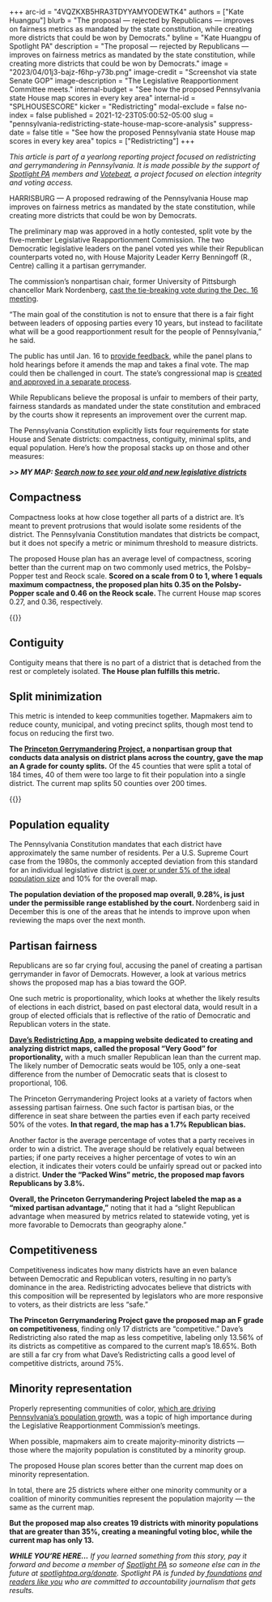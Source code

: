 +++
arc-id = "4VQZKXB5HRA3TDYYAMYODEWTK4"
authors = ["Kate Huangpu"]
blurb = "The proposal — rejected by Republicans —  improves on fairness metrics as mandated by the state constitution, while creating more districts that could be won by Democrats."
byline = "Kate Huangpu of Spotlight PA"
description = "The proposal — rejected by Republicans —  improves on fairness metrics as mandated by the state constitution, while creating more districts that could be won by Democrats."
image = "2023/04/01j3-bajz-f6hp-y73b.png"
image-credit = "Screenshot via state Senate GOP"
image-description = "The Legislative Reapportionment Committee meets."
internal-budget = "See how the proposed Pennsylvania state House map scores in every key area"
internal-id = "SPLHOUSESCORE"
kicker = "Redistricting"
modal-exclude = false
no-index = false
published = 2021-12-23T05:00:52-05:00
slug = "pennsylvania-redistricting-state-house-map-score-analysis"
suppress-date = false
title = "See how the proposed Pennsylvania state House map scores in every key area"
topics = ["Redistricting"]
+++

<i>This article is part of a yearlong reporting project focused on redistricting and gerrymandering in Pennsylvania. It is made possible by the support of </i><a href="https://www.spotlightpa.org/"><i>Spotlight PA</i></a><i> members and </i><a href="https://votebeat.org/"><i>Votebeat</i></a><i>, a project focused on election integrity and voting access.</i>

HARRISBURG — A proposed redrawing of the Pennsylvania House map improves on fairness metrics as mandated by the state constitution, while creating more districts that could be won by Democrats.

The preliminary map was approved in a hotly contested, split vote by the five-member Legislative Reapportionment Commission. The two Democratic legislative leaders on the panel voted yes while their Republican counterparts voted no, with House Majority Leader Kerry Benningoff (R., Centre) calling it a partisan gerrymander.

The commission’s nonpartisan chair, former University of Pittsburgh chancellor Mark Nordenberg, <a href="https://www.spotlightpa.org/news/2021/12/pennsylvania-redistricting-state-house-senate-maps/">cast the tie-breaking vote during the Dec. 16 meeting</a>.

<script src="https://www.spotlightpa.org/embed.js" async></script><div data-spl-embed-version="1" data-spl-src="https://www.spotlightpa.org/embeds/newsletter/"></div>

“The main goal of the constitution is not to ensure that there is a fair fight between leaders of opposing parties every 10 years, but instead to facilitate what will be a good reapportionment result for the people of Pennsylvania,” he said.

The public has until Jan. 16 to <a href="https://www.redistricting.state.pa.us/">provide feedback</a>, while the panel plans to hold hearings before it amends the map and takes a final vote. The map could then be challenged in court. The state’s congressional map is <a href="https://www.spotlightpa.org/news/2021/12/pa-congressional-maps-proposed-redistricting/">created and approved in a separate process</a>.

While Republicans believe the proposal is unfair to members of their party, fairness standards as mandated under the state constitution and embraced by the courts show it represents an improvement over the current map.

The Pennsylvania Constitution explicitly lists four requirements for state House and Senate districts: compactness, contiguity, minimal splits, and equal population. Here’s how the proposal stacks up on those and other measures:

<i><b>&gt;&gt; MY MAP: </b></i><a href="https://www.spotlightpa.org/news/2021/12/pennsylvania-redistricting-house-senate-districts-lookup-tool/" target="_blank"><i><b>Search now to see your old and new legislative districts</b></i></a>

## Compactness

Compactness looks at how close together all parts of a district are. It’s meant to prevent protrusions that would isolate some residents of the district. The Pennsylvania Constitution mandates that districts be compact, but it does not specify a metric or minimum threshold to measure districts.

The proposed House plan has an average level of compactness, scoring better than the current map on two commonly used metrics, the Polsby–Popper test and Reock scale. <b>Scored on a scale from 0 to 1, where 1 equals maximum compactness, the proposed plan hits 0.35 on the Polsby-Popper scale and 0.46 on the Reock scale. </b>The current House map scores 0.27, and 0.36, respectively.

{{<picture src="external/m5rt997p02fmmja8hy0vcxjqpr.jpeg" description="Proposed District 64 (shown in green) meets the standard for compactness, keeping Venango County whole and using only a geographically close and compact section of a neighboring county." caption="Proposed District 64 (shown in green) meets the standard for compactness, keeping Venango County whole and using only a geographically close and compact section of a neighboring county." credit="Proposed Pennsylvania House map via DistrictBuilder">}} 

## Contiguity

Contiguity means that there is no part of a district that is detached from the rest or completely isolated. <b>The House plan fulfills this metric.</b>

## Split minimization

This metric is intended to keep communities together. Mapmakers aim to reduce county, municipal, and voting precinct splits, though most tend to focus on reducing the first two.

<b>The </b><a href="https://gerrymander.princeton.edu/redistricting-report-card?planId=rec5Vr4cdGc0rt375"><b>Princeton Gerrymandering Project,</b></a><b> a nonpartisan group that conducts data analysis on district plans across the country, gave the map an A grade for county splits.</b> Of the 45 counties that were split a total of 184 times, 40 of them were too large to fit their population into a single district. The current map splits 50 counties over 200 times.

{{<picture src="external/c7e69h4wrvhrf1kmzy42zphqqw.jpeg" description="The Princeton Gerrymandering Project gave the map an A grade for avoiding county splits when possible." caption="The Princeton Gerrymandering Project gave the map an A grade for avoiding county splits when possible." credit="Proposed Pennsylvania House map via DistrictBuilder">}} 

## Population equality

The Pennsylvania Constitution mandates that each district have approximately the same number of residents. Per a U.S. Supreme Court case from the 1980s, the commonly accepted deviation from this standard for an individual legislative district <a href="https://redistricting.lls.edu/redistricting-101/where-are-the-lines-drawn/">is over or under 5% of the ideal population size</a> and 10% for the overall map.

<b>The population deviation of the proposed map overall, 9.28%, is just under the permissible range established by the court. </b>Nordenberg said in December this is one of the areas that he intends to improve upon when reviewing the maps over the next month.

## Partisan fairness

Republicans are so far crying foul, accusing the panel of creating a partisan gerrymander in favor of Democrats. However, a look at various metrics shows the proposed map has a bias toward the GOP.

One such metric is proportionality, which looks at whether the likely results of elections in each district, based on past electoral data, would result in a group of elected officials that is reflective of the ratio of Democratic and Republican voters in the state.

<a href="https://davesredistricting.org/maps#home"><b>Dave’s Redistricting App</b></a><b>, a mapping website dedicated to creating and analyzing district maps, called the proposal “Very Good” for proportionality,</b> with a much smaller Republican lean than the current map. The likely number of Democratic seats would be 105, only a one-seat difference from the number of Democratic seats that is closest to proportional, 106.

The Princeton Gerrymandering Project looks at a variety of factors when assessing partisan fairness. One such factor is partisan bias, or the difference in seat share between the parties even if each party received 50% of the votes. <b>In that regard, the map has a 1.7% Republican bias.</b>

Another factor is the average percentage of votes that a party receives in order to win a district. The average should be relatively equal between parties; if one party receives a higher percentage of votes to win an election, it indicates their voters could be unfairly spread out or packed into a district. <b>Under the “Packed Wins” metric, the proposed map favors Republicans by 3.8%.</b>

<b>Overall, the Princeton Gerrymandering Project labeled the map as a “mixed partisan advantage,”</b> noting that it had a “slight Republican advantage when measured by metrics related to statewide voting, yet is more favorable to Democrats than geography alone.”

## Competitiveness

Competitiveness indicates how many districts have an even balance between Democratic and Republican voters, resulting in no party’s dominance in the area. Redistricting advocates believe that districts with this composition will be represented by legislators who are more responsive to voters, as their districts are less “safe.”

<script src="https://www.spotlightpa.org/embed.js" async></script><div data-spl-embed-version="1" data-spl-src="https://www.spotlightpa.org/embeds/donate/?eyebrow_text=SUPPORT%20SPOTLIGHT%20PA&cta_text=YES%2C%20TRIPLE%20MY%20GIFT&teaser_text=Support%20Spotlight%20PA's%20vital%20investigative%20journalism%20for%20Pennsylvania%20and%20for%20a%20limited%20time%2C%20all%20gifts%20will%20be%20TRIPLED."></div>

<b>The Princeton Gerrymandering Project gave the proposed map an F grade on competitiveness</b>, finding only 17 districts are “competitive.” Dave’s Redistricting also rated the map as less competitive, labeling only 13.56% of its districts as competitive as compared to the current map’s 18.65%. Both are still a far cry from what Dave’s Redistricting calls a good level of competitive districts, around 75%.

## Minority representation

Properly representing communities of color, <a href="https://www.spotlightpa.org/news/2021/11/pa-redistricting-latino-representation-political-power/">which are driving Pennsylvania’s population growth</a>, was a topic of high importance during the Legislative Reapportionment Commission’s meetings.

When possible, mapmakers aim to create majority-minority districts — those where the majority population is constituted by a minority group.

The proposed House plan scores better than the current map does on minority representation.

In total, there are 25 districts where either one minority community or a coalition of minority communities represent the population majority — the same as the current map.

<b>But the proposed map also creates 19 districts with minority populations that are greater than 35%, creating a meaningful voting bloc, while the current map has only 13.</b>

<i><b>WHILE YOU’RE HERE...</b></i><i> If you learned something from this story, pay it forward and become a member of </i><a href="https://www.spotlightpa.org/"><i>Spotlight PA</i></a><i> so someone else can in the future at </i><a href="https://www.spotlightpa.org/donate"><i>spotlightpa.org/donate</i></a><i>. Spotlight PA is funded by</i><a href="https://www.spotlightpa.org/support"><i> foundations</i></a><i> </i><a href="https://www.spotlightpa.org/support"><i>and readers like you</i></a><i> who are committed to accountability journalism that gets results.</i>
